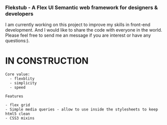 ###  Flekstub - A Flex UI Semantic web framework for designers & developers

I am currently working on this project to improve my skills in front-end development. And I would like to share the code with everyone in the world. Please feel free to send me an message if you are interest or have any questions:). 

# IN CONSTRUCTION


```
Core value: 
  - flexblity 
  - simplicity
  - speed

Features

- flex grid 
- Simple media queries - allow to use inside the stylesheets to keep html5 clean
- CSS3 mixins

```
